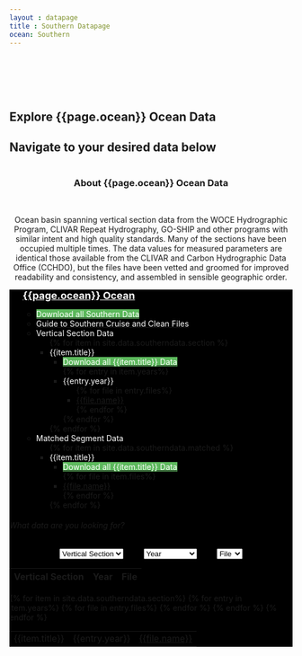 ```yaml
---
layout : datapage
title : Southern Datapage
ocean: Southern
---
```


<section id="hero">
	<div class="hero-container">
		<br>
		<br>
		<br>
		<br>
		<h1>Explore {{page.ocean}} Ocean Data</h1>
		<h2>Navigate to your desired data below</h2>
		<center><img src="assets/images/cleandatamap.jpg" alt="" class="responsive"></center>
	</div>
</section>
<!-- #hero -->
<section id="call-to-action1">
	<section id="call-to-action3">
		<div class="container wow fadeIn">
			<div class="col-lg-9 text-center text-lg-left" style="flex:0 0 100%;max-width:100%">
				<h3 class="cta-title1" style="text-align:center">About {{page.ocean}} Ocean Data</h3>
				<br>
				<p class="cta-text1" style="text-align:center">Ocean basin spanning vertical section data from the WOCE Hydrographic Program, CLIVAR Repeat Hydrography, GO-SHIP and other programs with similar intent and high quality standards. Many of the sections have been occupied multiple times. The data values for measured parameters are identical those available from the CLIVAR and Carbon Hydrographic Data Office (CCHDO), but the files have been vetted and groomed for improved readability and consistency, and assembled in sensible geographic order.</p>
			</div>
		</div>
	</section>
</section>
<!-- #call-to-action -->
<div id="collapseDVR3" class="panel-collapse collapse in" style="background-color: black">
	<div class="tree ">
		<div class="myBox">
			<ul> <span style="color:white;font-size:large"><b><u>{{page.ocean}} Ocean</u></b></span>
				<ul>
					<li><a href=""><span style="background:#5cb85c;color:white">Download all Southern Data</span></a></li>
					<li><a href="assets/documents/Guide to Southern Cruises and Clean Files.pdf"><span style="color:white">Guide to Southern Cruise and Clean Files</span></a></li>
					<li> <span style="color:white"><i class="fa fa-plus-square" style="color:white"></i>Vertical Section Data</span>
						<ul> {% for item in site.data.southerndata.section %}
							<li> <span style="color:white"><i class="fa fa-plus-square" style="color:white"></i>{{item.title}}</span>
								<ul>
									<li><a href="{{item.zip_path}}"><span style="background:#5cb85c;color:white">Download all {{item.title}} Data</span></a></li> {% for entry in item.years%}
									<li> <span style="color:white"><i class="fa fa-plus-square" style="color:white"></i>{{entry.year}}</span>
										<ul> {% for file in entry.files%}
											<li><span style="color:white"><a href="{{file.path}}">{{file.name}}</a></span></li> {% endfor %} </ul>
									</li> {% endfor %} </ul>
							</li> {% endfor %} </ul>
					</li>
					<li> <span style="color:white"><i class="fa fa-plus-square" style="color:white"></i>Matched Segment Data</span>
						<ul> {% for item in site.data.southerndata.matched %}
							<li> <span style="color:white"><i class="fa fa-plus-square" style="color:white"></i>{{item.title}}</span>
								<ul>
									<li><a href="{{item.zip_path}}"><span style="background:#5cb85c;color:white">Download all {{item.title}} Data</span></a></li> {% for file in item.files%}
									<li><span style="color:white"><a href="{{file.path}}">{{file.name}}</a></span></li> {% endfor %} </ul>
							</li> {% endfor %} </ul>
					</li>
				</ul>
			</ul>
		</div>
	</div>
		<div class="container h-100">
			<div class="row h-100 align-items-center justify-content-center">
				<div class="col-12 col-md-10">
					<div class="hero-search-form">
						<div class="tab-content" id="nav-tabContent">
							<div class="tab-pane fade show active" id="nav-places" role="tabpanel" aria-labelledby="nav-places-tab">
								<h6>What data are you looking for?</h6>
								<div class="row">
									<form action="#" method="get">
										<center>
											<select class="custom-select" id="verticalSectionDropdown">
												<option value="All" selected="selected">Vertical Section</option> {% for item in site.data.southerndata.section%}
												<option value="{{item.title}}">{{item.title}}</option> {% endfor %} </select> &nbsp;&nbsp;&nbsp;&nbsp;&nbsp;&nbsp;&nbsp;
											<select class="custom-select" id="yearDropdown">
												<option value="All">Year</option> {% for item in site.data.southerndata.yeardropdown %}
												<option value="{{item.year}}">{{item.year}}</option> {% endfor %} </select> &nbsp;&nbsp;&nbsp;&nbsp;&nbsp;&nbsp;&nbsp;
											<select class="custom-select" id="fileDropdown">
												<option value="All">File</option>
												<option value=".csv">.csv</option>
												<option value=".jos">.jos</option>
												<option value=".txt">.txt</option>
												<option value=".joa">.joa</option>
												<option value=".zip">.zip</option>
											</select>
										</center>
									</form>
								</div>
							</div>
						</div>
					</div>
				</div>
			</div>
		</div>
			<div class="container-table100">
				<div class="wrap-table100">
					<div class="table100 ver3 m-b-110">
						<div class="table100-head">
							<table>
								<thead>
									<tr class="row100 head">
										<th class="cell100 column1">Vertical Section</th>
										<th class="cell100 column2">Year</th>
										<th class="cell100 column4">File</th>
									</tr>
								</thead>
							</table>
						</div>
						<div class="table100-body js-pscroll" style="max-height:1500px">
							<table class="table" id="datatable1">
								<tbody id="datatable"> {% for item in site.data.southerndata.section%} {% for entry in item.years%} {% for file in entry.files%}
									<tr>
										<td class="cell100 column1">{{item.title}}</td>
										<td class="cell100 column2">{{entry.year}}</td>
										<td class="cell100 column4"><a href="{{file.path}}">{{file.name}}</a></td>
									</tr> {% endfor %} {% endfor %} {% endfor %} </tbody>
							</table>
						</div>
					</div>
				</div>
			</div>
</div>